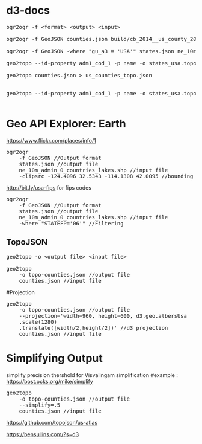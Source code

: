 # d3-docs


<pre>
ogr2ogr -f &lt;format&gt; &lt;output&gt; &lt;input&gt;

ogr2ogr -f GeoJSON counties.json build/cb_2014__us_county_20m.shp

ogr2ogr -f GeoJSON -where "gu_a3 = 'USA'" states.json ne_10m_admin_0_countries_lakes.shp

geo2topo --id-property adm1_cod_1 -p name -o states_usa.topo.json states_usa.json

geo2topo counties.json > us_counties_topo.json


geo2topo --id-property adm1_cod_1 -p name -o states_usa.topo_q.json counties.json

</pre>
# Geo API Explorer: Earth
https://www.flickr.com/places/info/1
<pre>
ogr2ogr 
	-f GeoJSON //Output format
	states.json //output file
	ne_10m_admin_0_countries_lakes.shp //input file
	-clipsrc -124.4096 32.5343 -114.1308 42.0095 //bounding box
</pre>	
http://bit.ly/usa-fips for fips codes	
<pre>
ogr2ogr 
	-f GeoJSON //Output format
	states.json //output file
	ne_10m_admin_0_countries_lakes.shp //input file
	-where "STATEFP='06'" //Filtering
</pre>	
TopoJSON
--------	
<pre>
geo2topo -o &lt;output file&gt; &lt;input file&gt;

geo2topo
	-o topo-counties.json //output file
	counties.json //input file
</pre>
#Projection
<pre>
geo2topo
	-o topo-counties.json //output file
	--projection='width=960, height=600, d3.geo.albersUsa
	.scale(1280)
	.translate([width/2,height/2])' //d3 projection
	counties.json //input file
</pre>	

# Simplifying Output

simplify precision thershold for Visvalingam simplification
#example : https://bost.ocks.org/mike/simplify
<pre>
geo2topo
	-o topo-counties.json //output file
	--simplify=.5
	counties.json //input file
</pre>	
	
https://github.com/topojson/us-atlas

https://bensullins.com/?s=d3
